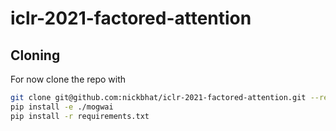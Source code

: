 # iclr-2021-factored-attention

## Cloning

For now clone the repo with
```bash
git clone git@github.com:nickbhat/iclr-2021-factored-attention.git --recursive
pip install -e ./mogwai
pip install -r requirements.txt
```
